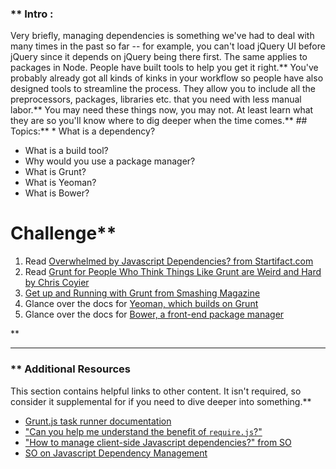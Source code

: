 ### ** Intro :
>
Very briefly, managing dependencies is something we've had to deal with many times in the past so far -- for example, you can't load jQuery UI before jQuery since it depends on jQuery being there first.  The same applies to packages in Node.  People have built tools to help you get it right.** You've probably already got all kinds of kinks in your workflow so people have also designed tools to streamline the process.  They allow you to include all the preprocessors, packages, libraries etc. that you need with less manual labor.** You may need these things now, you may not.  At least learn what they are so you'll know where to dig deeper when the time comes.** ## Topics:** * What is a dependency?
* What is a build tool?
* Why would you use a package manager?
* What is Grunt?
* What is Yeoman?
* What is Bower?
# Challenge** <div class="lesson-content__panel" markdown="1">
1. Read [Overwhelmed by Javascript Dependencies? from Startifact.com](http://blog.startifact.com/posts/overwhelmed-by-javascript-dependencies.html)
2. Read [Grunt for People Who Think Things Like Grunt are Weird and Hard by Chris Coyier](http://24ways.org/2013/grunt-is-not-weird-and-hard/)
3. [Get up and Running with Grunt from Smashing Magazine](http://coding.smashingmagazine.com/2013/10/29/get-up-running-grunt/)
4. Glance over the docs for [Yeoman, which builds on Grunt](http://yeoman.io/)
5. Glance over the docs for [Bower, a front-end package manager](http://bower.io/)
</div>** 

---


### ** Additional Resources
This section contains helpful links to other content. It isn't required, so consider it supplemental for if you need to dive deeper into something.** 

* [Grunt.js task runner documentation](http://gruntjs.com/)
* ["Can you help me understand the benefit of `require.js`?"](https://gist.github.com/desandro/4686136)
* ["How to manage client-side Javascript dependencies?" from SO](http://stackoverflow.com/questions/12893046/how-to-manage-client-side-javascript-dependencies)
* [SO on Javascript Dependency Management](http://stackoverflow.com/questions/3202606/javascript-dependency-management)
